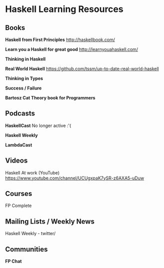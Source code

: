 # Haskell Learning Resources

## Books
**Haskell from First Principles**
http://haskellbook.com/

**Learn you a Haskell for great good**
http://learnyouahaskell.com/

**Thinking in Haskell**

**Real World Haskell**
https://github.com/tssm/up-to-date-real-world-haskell

**Thinking in Types**

**Success / Failure**

**Bartosz Cat Theory book for Programmers**

## Podcasts

**HaskellCast**
No longer active :'(

**Haskell Weekly**

**LambdaCast**


## Videos
Haskell At work (YouTube)
https://www.youtube.com/channel/UCUgxpaK7ySR-z6AXA5-uDuw

## Courses

FP Complete

## Mailing Lists / Weekly News
Haskell Weekly - twitter/

## Communities
**FP Chat**
